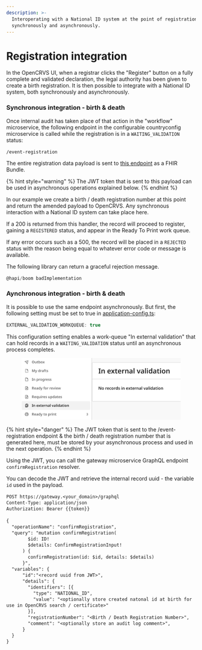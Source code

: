 ```yaml
---
description: >-
  Interoperating with a National ID system at the point of registration, both
  synchronously and asynchronously.
---
```


# Registration integration

In the OpenCRVS UI, when a registrar clicks the "Register" button on a fully complete and validated declaration, the legal authority has been given to create a birth registration.  It is then possible to integrate with a National ID system, both synchronously and asynchronously.



### Synchronous integration - birth & death

Once internal audit has taken place of that action in the "workflow" microservice, the following endpoint in the configurable countryconfig microservice is called while the registration is in a `WAITING_VALIDATION` status:

```
/event-registration
```

The entire registration data payload is sent to [this endpoint](https://github.com/opencrvs/opencrvs-countryconfig/blob/4d9b0081e38f11325ff47cecc3a51df85b50cffb/src/index.ts#L431) as a FHIR Bundle.

{% hint style="warning" %}
The JWT token that is sent to this payload can be used in asynchronous operations explained below.
{% endhint %}

In our example we create a birth / death registration number at this point and return the amended payload to OpenCRVS.  Any synchronous interaction with a National ID system can take place here.

If a 200 is returned from this handler, the record will proceed to register, gaining a `REGISTERED` status, and appear in the Ready To Print work queue.

If any error occurs such as a 500, the record will be placed in a `REJECTED` status with the reason being equal to whatever error code or message is available.  &#x20;

The following library can return a graceful rejection message.

```typescript
@hapi/boom badImplementation
```

&#x20; &#x20;

### Aynchronous integration - birth & death

It is possible to use the same endpoint asynchronously.  But first, the following setting must be set to true in [application-config.ts](../../../setup/3.-installation/3.2-set-up-your-own-country-configuration/3.2.5-set-up-application-settings/):

```typescript
EXTERNAL_VALIDATION_WORKQUEUE: true
```

This configuration setting enables a work-queue "In external validation" that can hold records in a `WAITING_VALIDATION` status until an asynchronous process completes.

<figure><img src="../../../.gitbook/assets/Screenshot 2025-06-05 at 18.02.55.png" alt=""><figcaption></figcaption></figure>

{% hint style="danger" %}
The JWT token that is sent to the /event-registration endpoint & the birth / death registration number that is generated here, must be stored by your asynchronous process and used in the next operation.
{% endhint %}

Using the JWT, you can call the gateway microservice GraphQL endpoint `confirmRegistration` resolver.

You can decode the JWT and retrieve the internal record uuid - the variable `id` used in the payload.

```
POST https://gateway.<your_domain>/graphql
Content-Type: application/json
Authorization: Bearer {{token}}

{
  "operationName": "confirmRegistration",
  "query": "mutation confirmRegistration(
        $id: ID!
        $details: ConfirmRegistrationInput!
      ) {
        confirmRegistration(id: $id, details: $details)
      }",  
  "variables": {
      "id":"<record uuid from JWT>",
      "details": {
        "identifiers": [{
          "type": "NATIONAL_ID",
          "value": "<optionally store created natonal id at birth for use in OpenCRVS search / certificate>"
        }],
        "registrationNumber": "<Birth / Death Registration Number>",
        "comment": "<optionally store an audit log comment>",
      }
  }
}
```
